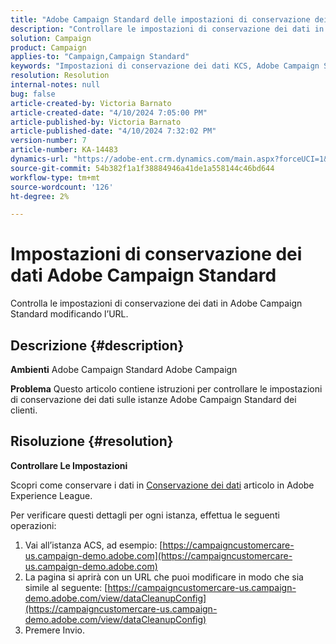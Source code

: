 ```yaml
---
title: "Adobe Campaign Standard delle impostazioni di conservazione dei dati"
description: "Controllare le impostazioni di conservazione dei dati in ACS."
solution: Campaign
product: Campaign
applies-to: "Campaign,Campaign Standard"
keywords: "Impostazioni di conservazione dei dati KCS, Adobe Campaign Standard, URL"
resolution: Resolution
internal-notes: null
bug: false
article-created-by: Victoria Barnato
article-created-date: "4/10/2024 7:05:00 PM"
article-published-by: Victoria Barnato
article-published-date: "4/10/2024 7:32:02 PM"
version-number: 7
article-number: KA-14483
dynamics-url: "https://adobe-ent.crm.dynamics.com/main.aspx?forceUCI=1&pagetype=entityrecord&etn=knowledgearticle&id=6201e238-6df7-ee11-a1fd-6045bd026dc7"
source-git-commit: 54b382f1a1f38884946a41de1a558144c46bd644
workflow-type: tm+mt
source-wordcount: '126'
ht-degree: 2%

---
```


# Impostazioni di conservazione dei dati Adobe Campaign Standard


Controlla le impostazioni di conservazione dei dati in Adobe Campaign Standard modificando l’URL.

## Descrizione {#description}


<b>Ambienti</b>
Adobe Campaign Standard Adobe Campaign

<b>Problema</b>
Questo articolo contiene istruzioni per controllare le impostazioni di conservazione dei dati sulle istanze Adobe Campaign Standard dei clienti.


## Risoluzione {#resolution}


<b>Controllare Le Impostazioni</b>

Scopri come conservare i dati in [Conservazione dei dati](https://experienceleague.adobe.com/docs/campaign-standard/using/administrating/application-settings/data-retention.html?lang=it) articolo in Adobe Experience League.

Per verificare questi dettagli per ogni istanza, effettua le seguenti operazioni:

1. Vai all’istanza ACS, ad esempio: [https://campaigncustomercare-us.campaign-demo.adobe.com](https://campaigncustomercare-us.campaign-demo.adobe.com)
1. La pagina si aprirà con un URL che puoi modificare in modo che sia simile al seguente: [https://campaigncustomercare-us.campaign-demo.adobe.com/view/dataCleanupConfig](https://campaigncustomercare-us.campaign-demo.adobe.com/view/dataCleanupConfig)
1. Premere Invio.
